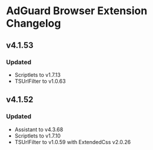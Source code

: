 # AdGuard Browser Extension Changelog


## v4.1.53

### Updated

* Scriptlets to v1.7.13
* TSUrlFilter to v1.0.63


## v4.1.52

### Updated

* Assistant to v4.3.68
* Scriptlets to v1.7.10
* TSUrlFilter to v1.0.59 with ExtendedCss v2.0.26
